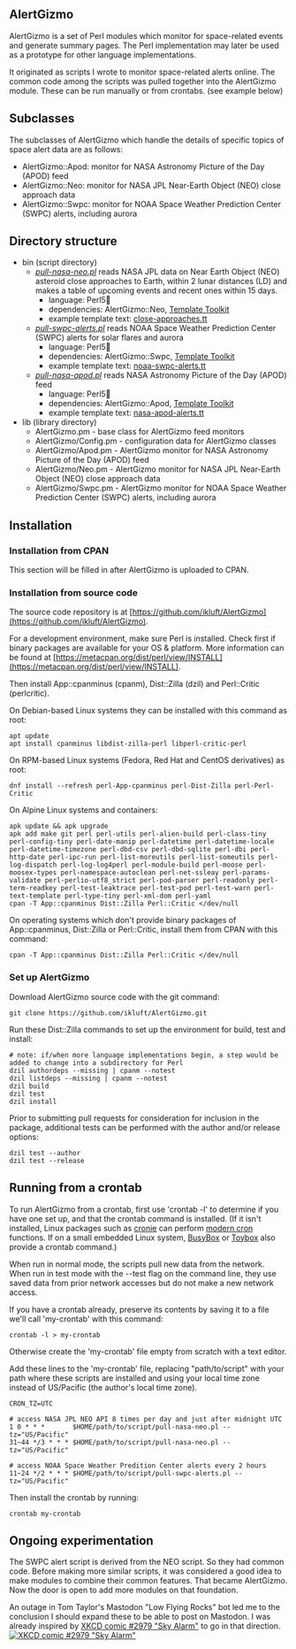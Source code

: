 AlertGizmo
----------

AlertGizmo is a set of Perl modules which monitor for space-related events and generate summary pages. The Perl implementation may later be used as a prototype for other language implementations.

It originated as scripts I wrote to monitor space-related alerts online. The common code among the scripts was pulled together into the AlertGizmo module. These can be run manually or from crontabs. (see example below)

## Subclasses

The subclasses of AlertGizmo which handle the details of specific topics of space alert data are as follows:

* AlertGizmo::Apod: monitor for NASA Astronomy Picture of the Day (APOD) feed
* AlertGizmo::Neo: monitor for NASA JPL Near-Earth Object (NEO) close approach data
* AlertGizmo::Swpc: monitor for NOAA Space Weather Prediction Center (SWPC) alerts, including aurora

## Directory structure

- bin (script directory)
  - *[pull-nasa-neo.pl](bin/pull-nasa-neo.pl)* reads NASA JPL data on Near Earth Object (NEO) asteroid close approaches to Earth, within 2 lunar distances (LD) and makes a table of upcoming events and recent ones within 15 days.
     - language: Perl5🧅
     - dependencies: AlertGizmo::Neo, [Template Toolkit](http://www.template-toolkit.org/)
     - example template text: [close-approaches.tt](close-approaches.tt)
  - *[pull-swpc-alerts.pl](bin/pull-swpc-alerts.pl)* reads NOAA Space Weather Prediction Center (SWPC) alerts for solar flares and aurora
     - language: Perl5🧅
     - dependencies: AlertGizmo::Swpc, [Template Toolkit](http://www.template-toolkit.org/)
     - example template text: [noaa-swpc-alerts.tt](noaa-swpc-alerts.tt)
  - *[pull-nasa-apod.pl](bin/pull-nasa-apod.pl)* reads NASA Astronomy Picture of the Day (APOD) feed
     - language: Perl5🧅
     - dependencies: AlertGizmo::Apod, [Template Toolkit](http://www.template-toolkit.org/)
     - example template text: [nasa-apod-alerts.tt](nasa-apod-alerts.tt)
- lib (library directory)
  - AlertGizmo.pm - base class for AlertGizmo feed monitors
  - AlertGizmo/Config.pm - configuration data for AlertGizmo classes
  - AlertGizmo/Apod.pm - AlertGizmo monitor for NASA Astronomy Picture of the Day (APOD) feed
  - AlertGizmo/Neo.pm - AlertGizmo monitor for NASA JPL Near-Earth Object (NEO) close approach data
  - AlertGizmo/Swpc.pm - AlertGizmo monitor for NOAA Space Weather Prediction Center (SWPC) alerts, including aurora

## Installation

### Installation from CPAN

This section will be filled in after AlertGizmo is uploaded to CPAN.

### Installation from source code

The source code repository is at [https://github.com/ikluft/AlertGizmo](https://github.com/ikluft/AlertGizmo).

For a development environment, make sure Perl is installed. Check first if binary packages are available for your OS & platform. More information can be found at [https://metacpan.org/dist/perl/view/INSTALL](https://metacpan.org/dist/perl/view/INSTALL).

Then install App::cpanminus (cpanm), Dist::Zilla (dzil) and Perl::Critic (perlcritic).

On Debian-based Linux systems they can be installed with this command as root:

    apt update
    apt install cpanminus libdist-zilla-perl libperl-critic-perl

On RPM-based Linux systems (Fedora, Red Hat and CentOS derivatives) as root:

    dnf install --refresh perl-App-cpanminus perl-Dist-Zilla perl-Perl-Critic

On Alpine Linux systems and containers:

    apk update && apk upgrade
    apk add make git perl perl-utils perl-alien-build perl-class-tiny perl-config-tiny perl-date-manip perl-datetime perl-datetime-locale perl-datetime-timezone perl-dbd-csv perl-dbd-sqlite perl-dbi perl-http-date perl-ipc-run perl-list-moreutils perl-list-someutils perl-log-dispatch perl-log-log4perl perl-module-build perl-moose perl-moosex-types perl-namespace-autoclean perl-net-ssleay perl-params-validate perl-perlio-utf8_strict perl-pod-parser perl-readonly perl-term-readkey perl-test-leaktrace perl-test-pod perl-test-warn perl-text-template perl-type-tiny perl-xml-dom perl-yaml
    cpan -T App::cpanminus Dist::Zilla Perl::Critic </dev/null

On operating systems which don't provide binary packages of App::cpanminus, Dist::Zilla or Perl::Critic, install them from CPAN with this command:

    cpan -T App::cpanminus Dist::Zilla Perl::Critic </dev/null

### Set up AlertGizmo

Download AlertGizmo source code with the git command:

    git clone https://github.com/ikluft/AlertGizmo.git

Run these Dist::Zilla commands to set up the environment for build, test and install:

    # note: if/when more language implementations begin, a step would be added to change into a subdirectory for Perl
    dzil authordeps --missing | cpanm --notest
    dzil listdeps --missing | cpanm --notest
    dzil build
    dzil test
    dzil install

Prior to submitting pull requests for consideration for inclusion in the package, additional tests can be performed with the author and/or release options:

    dzil test --author
    dzil test --release

## Running from a crontab

To run AlertGizmo from a crontab, first use 'crontab -l' to determine if you have one set up, and that the crontab command is installed. (If it isn't installed, Linux packages such as [cronie](https://github.com/cronie-crond/cronie) can perform [modern cron](https://en.wikipedia.org/wiki/Cron#Modern_versions) functions. If on a small embedded Linux system, [BusyBox](https://en.wikipedia.org/wiki/BusyBox) or [Toybox](https://en.wikipedia.org/wiki/Toybox) also provide a crontab command.)

When run in normal mode, the scripts pull new data from the network. When run in test mode with the --test flag on the command line, they use saved data from prior network accesses but do not make a new network access.

If you have a crontab already, preserve its contents by saving it to a file we'll call 'my-crontab' with this command:

    crontab -l > my-crontab

Otherwise create the 'my-crontab' file empty from scratch with a text editor.

Add these lines to the 'my-crontab' file, replacing "path/to/script" with your path where these scripts are installed and using your local time zone instead of US/Pacific (the author's local time zone).

    CRON_TZ=UTC

    # access NASA JPL NEO API 8 times per day and just after midnight UTC
    1 0 * * *       $HOME/path/to/script/pull-nasa-neo.pl --tz="US/Pacific"
    31~44 */3 * * * $HOME/path/to/script/pull-nasa-neo.pl --tz="US/Pacific"

    # access NOAA Space Weather Predition Center alerts every 2 hours
    11~24 */2 * * * $HOME/path/to/script/pull-swpc-alerts.pl --tz="US/Pacific"

Then install the crontab by running:

    crontab my-crontab

## Ongoing experimentation

The SWPC alert script is derived from the NEO script. So they had common code. Before making more similar scripts, it was considered a good idea to make modules to combine their common features. That became AlertGizmo. Now the door is open to add more modules on that foundation.

An outage in Tom Taylor's Mastodon "Low Flying Rocks" bot led me to the conclusion I should expand these to be able to post on Mastodon. I was already inspired by [XKCD comic #2979 "Sky Alarm"](https://xkcd.com/2979/) to go in that direction.
[![XKCD comic #2979 "Sky Alarm"](https://imgs.xkcd.com/comics/sky_alarm.png)](https://xkcd.com/2979/)
